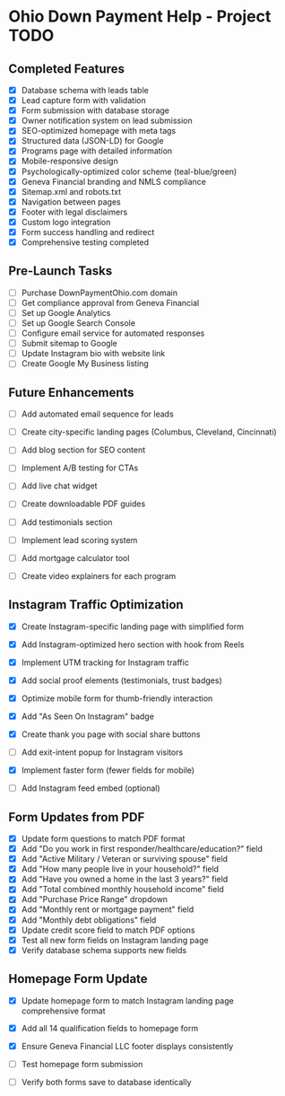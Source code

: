 # Ohio Down Payment Help - Project TODO

## Completed Features

- [x] Database schema with leads table
- [x] Lead capture form with validation
- [x] Form submission with database storage
- [x] Owner notification system on lead submission
- [x] SEO-optimized homepage with meta tags
- [x] Structured data (JSON-LD) for Google
- [x] Programs page with detailed information
- [x] Mobile-responsive design
- [x] Psychologically-optimized color scheme (teal-blue/green)
- [x] Geneva Financial branding and NMLS compliance
- [x] Sitemap.xml and robots.txt
- [x] Navigation between pages
- [x] Footer with legal disclaimers
- [x] Custom logo integration
- [x] Form success handling and redirect
- [x] Comprehensive testing completed

## Pre-Launch Tasks

- [ ] Purchase DownPaymentOhio.com domain
- [ ] Get compliance approval from Geneva Financial
- [ ] Set up Google Analytics
- [ ] Set up Google Search Console
- [ ] Configure email service for automated responses
- [ ] Submit sitemap to Google
- [ ] Update Instagram bio with website link
- [ ] Create Google My Business listing

## Future Enhancements

- [ ] Add automated email sequence for leads
- [ ] Create city-specific landing pages (Columbus, Cleveland, Cincinnati)
- [ ] Add blog section for SEO content
- [ ] Implement A/B testing for CTAs
- [ ] Add live chat widget
- [ ] Create downloadable PDF guides
- [ ] Add testimonials section
- [ ] Implement lead scoring system
- [ ] Add mortgage calculator tool
- [ ] Create video explainers for each program




## Instagram Traffic Optimization

- [x] Create Instagram-specific landing page with simplified form
- [x] Add Instagram-optimized hero section with hook from Reels
- [x] Implement UTM tracking for Instagram traffic
- [x] Add social proof elements (testimonials, trust badges)
- [x] Optimize mobile form for thumb-friendly interaction
- [x] Add "As Seen On Instagram" badge
- [x] Create thank you page with social share buttons
- [ ] Add exit-intent popup for Instagram visitors
- [x] Implement faster form (fewer fields for mobile)
- [ ] Add Instagram feed embed (optional)




## Form Updates from PDF

- [x] Update form questions to match PDF format
- [x] Add "Do you work in first responder/healthcare/education?" field
- [x] Add "Active Military / Veteran or surviving spouse" field
- [x] Add "How many people live in your household?" field
- [x] Add "Have you owned a home in the last 3 years?" field
- [x] Add "Total combined monthly household income" field
- [x] Add "Purchase Price Range" dropdown
- [x] Add "Monthly rent or mortgage payment" field
- [x] Add "Monthly debt obligations" field
- [x] Update credit score field to match PDF options
- [x] Test all new form fields on Instagram landing page
- [x] Verify database schema supports new fields

## Homepage Form Update

- [x] Update homepage form to match Instagram landing page comprehensive format
- [x] Add all 14 qualification fields to homepage form
- [x] Ensure Geneva Financial LLC footer displays consistently
- [ ] Test homepage form submission
- [ ] Verify both forms save to database identically


